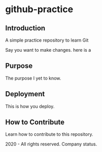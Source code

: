 # github-practice

## Introduction

A simple practice repository to learn Git

Say you want to make changes. here is a 

## Purpose

The purpose I yet to know.

## Deployment

This is how you deploy.

## How to Contribute

Learn how to contribute to this repository.


2020 - All rights reserved. Company status.